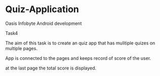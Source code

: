 # Quiz-Application
Oasis Infobyte Android development 

Task4

The aim of this task is to create an quiz app that has mulitiple quizes on multiple pages.

App is connected to the pages and keeps record of score of the user.

at the last page the total score is displayed.


